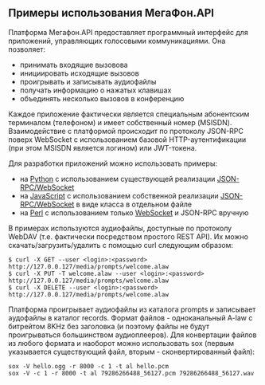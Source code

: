 Примеры использования МегаФон.API
---------------------------------

Платформа Мегафон.API предоставляет программный интерфейс для приложений, управляющих голосовыми коммуникациями. Она позволяет:

* принимать входящие вызовова
* инициировать исходящие вызовов
* проигрывать и записывать аудиофайлы
* получать информацию о нажатых клавишах
* объединять несколько вызовов в конференцию

Каждое приложение фактически является специальным абонентским терминалом (телефоном) и имеет собственный номер (MSISDN). Взаимодействие с платформой происходит по протоколу JSON-RPC поверх WebSocket c использованием базовой HTTP-аутентификации (при этом MSISDN является логином) или JWT-токена.

Для разработки приложений можно использовать примеры:

* на [Python](/python) с использованием существующей реализации [JSON-RPC/WebSocket](https://github.com/armills/jsonrpc-websocket)
* на [JavaScript](/javascript) с использованием собственной реализации [JSON-RPC/WebSocket](/javascript/jsonrpcws.js) в виде класса в отдельном файле
* на [Perl](/perl) с использованием только [WebSocket](https://mojolicious.org/perldoc/Mojo/UserAgent#websocket) и JSON-RPC вручную

В примерах используются аудиофайлы, доступные по протоколу WebDAV (т.е. фактически посредством простого REST API). Их можно скачать/загрузить/удалить с помощью curl следующим образом:

```
$ curl -X GET --user <login>:<password> http://127.0.0.127/media/prompts/welcome.alaw
$ curl -X PUT -T welcome.alaw --user <login>:<password> http://127.0.0.127/media/prompts/welcome.alaw
$ curl -X DELETE --user <login>:<password> http://127.0.0.127/media/prompts/welcome.alaw
```

Платформа проигрывает аудиофайлы из каталога prompts и записывает аудофайлы в каталог records. Формат файлов - одноканальный A-law с битрейтом 8KHz без заголовка (и поэтому файлы не будут проигрываться большинством аудиоплееров). Для конвертации файлов из любого формата и наоборот можно использовать sox (первым указывается существующий файл, вторым - сконвертированный файл):

```
sox -V hello.ogg -r 8000 -c 1 -t al hello.pcm
sox -V -c 1 -r 8000 -t al 79286266488_56127.pcm 79286266488_56127.wav
```
